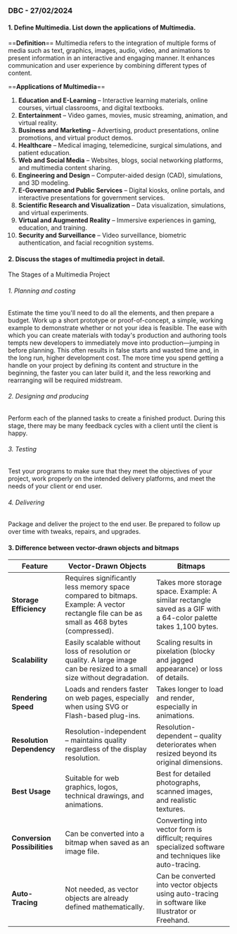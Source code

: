 
### DBC - 27/02/2024

#### 1. Define Multimedia. List down the applications of Multimedia.

==**Definition**==
Multimedia refers to the integration of multiple forms of media such as text, graphics, images, audio, video, and animations to present information in an interactive and engaging manner. It enhances communication and user experience by combining different types of content.

==**Applications of Multimedia**==
1. **Education and E-Learning** – Interactive learning materials, online courses, virtual classrooms, and digital textbooks.
2. **Entertainment** – Video games, movies, music streaming, animation, and virtual reality.
3. **Business and Marketing** – Advertising, product presentations, online promotions, and virtual product demos.
4. **Healthcare** – Medical imaging, telemedicine, surgical simulations, and patient education.
5. **Web and Social Media** – Websites, blogs, social networking platforms, and multimedia content sharing.
6. **Engineering and Design** – Computer-aided design (CAD), simulations, and 3D modeling.
7. **E-Governance and Public Services** – Digital kiosks, online portals, and interactive presentations for government services.
8. **Scientific Research and Visualization** – Data visualization, simulations, and virtual experiments.
9. **Virtual and Augmented Reality** – Immersive experiences in gaming, education, and training.
10. **Security and Surveillance** – Video surveillance, biometric authentication, and facial recognition systems.

#### 2. Discuss the stages of multimedia project in detail. 
The Stages of a Multimedia Project
###### 1. Planning and costing
Estimate the time you'll need to do all the elements, and then prepare a budget.
Work up a short prototype or proof-of-concept, a simple, working example to
demonstrate whether or not your idea is feasible.
The ease with which you can create materials with today's production and authoring tools
tempts new developers to immediately move into production—jumping in before
planning. This often results in false starts and wasted time and, in the long run, higher
development cost.
The more time you spend getting a handle on your project by defining its content and
structure in the beginning, the faster you can later build it, and the less reworking and
rearranging will be required midstream.
###### 2. Designing and producing
Perform each of the planned tasks to create a finished product.
During this stage, there may be many feedback cycles with a client until the client is happy.
###### 3. Testing
Test your programs to make sure that they meet the objectives of your project, work
properly on the intended delivery platforms, and meet the needs of your client or end
user.
###### 4. Delivering
Package and deliver the project to the end user. Be prepared to follow up over time with
tweaks, repairs, and upgrades.

#### 3. Difference between vector-drawn objects and bitmaps

| Feature                      | Vector-Drawn Objects                                                                                                                      | Bitmaps                                                                                                          |
| ---------------------------- | ----------------------------------------------------------------------------------------------------------------------------------------- | ---------------------------------------------------------------------------------------------------------------- |
| **Storage Efficiency**       | Requires significantly less memory space compared to bitmaps. Example: A vector rectangle file can be as small as 468 bytes (compressed). | Takes more storage space. Example: A similar rectangle saved as a GIF with a 64-color palette takes 1,100 bytes. |
| **Scalability**              | Easily scalable without loss of resolution or quality. A large image can be resized to a small size without degradation.                  | Scaling results in pixelation (blocky and jagged appearance) or loss of details.                                 |
| **Rendering Speed**          | Loads and renders faster on web pages, especially when using SVG or Flash-based plug-ins.                                                 | Takes longer to load and render, especially in animations.                                                       |
| **Resolution Dependency**    | Resolution-independent – maintains quality regardless of the display resolution.                                                          | Resolution-dependent – quality deteriorates when resized beyond its original dimensions.                         |
| **Best Usage**               | Suitable for web graphics, logos, technical drawings, and animations.                                                                     | Best for detailed photographs, scanned images, and realistic textures.                                           |
| **Conversion Possibilities** | Can be converted into a bitmap when saved as an image file.                                                                               | Converting into vector form is difficult; requires specialized software and techniques like auto-tracing.        |
| **Auto-Tracing**             | Not needed, as vector objects are already defined mathematically.                                                                         | Can be converted into vector objects using auto-tracing in software like Illustrator or Freehand.                |
